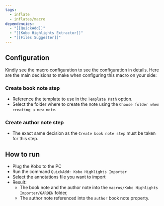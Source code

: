 ```yaml
---
tags:
  - inflate
  - inflates/macro
dependencies:
  - "[[QuickAdd]]"
  - "[[Kobo Highlights Extractor]]"
  - "[[Files Suggester]]"
---
```

## Configuration

Kindly see the macro configuration to see the configuration in details.
Here are the main decisions to make when configuring this macro on your side: 
### Create book note step
- Reference the template to use in the `Template Path` option.
- Select the folder where to create the note using the `Choose folder when creating a new note`.
### Create author note step
- The exact same decision as the `Create book note step` must be taken for this step.
## How to run

- Plug the Kobo to the PC
- Run the command `QuickAdd: Kobo Highlights Importer`
- Select the annotations file you want to import
- Result:
	- The book note and the author note into the `macros/Kobo Highlights Importer/GARDEN` folder,
	- The author note referenced into the `author` book note property.